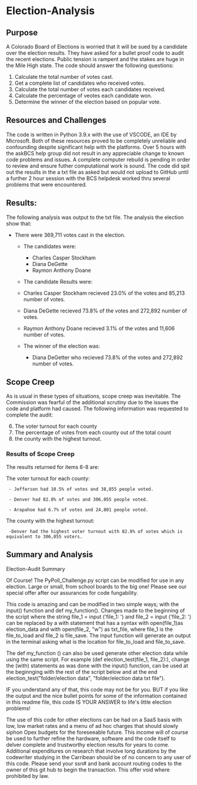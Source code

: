 # Election-Analysis

## Purpose

A Colorado Board of Elections is worried that it will be sued by a candidate over the election results.   They have asked for a bullet proof code to audit the recent elections.  Public tension is rampent and the stakes are huge in the Mile High state.
The code should answer the following questions:

 1. Calculate the total number of votes cast.
 2. Get a complete list of candidates who received votes.
 3. Calculate the total number of votes each candidates received.
 4. Calculate the percentage of veotes each candidate won.
 5. Determine the winner of the election based on popular vote.

## Resources and Challenges

The code is written in Python 3.9.x with the use of VSCODE, an IDE by Microsoft.  Both of these resources proved to be completely unreliable and confounding despite significant help with the platforms.   Over 5 hours with the askBCS help group did not result in any appreciable change to known code problems and issues.  A complete computer rebuild is pending in order to review and ensure futher computational work is sound.  The code did spit out the results in the a txt file as asked but would not upload to GitHub until a further 2 hour session with the BCS helpdesk worked thru several problems that were encountered.

## Results:
The following analysis was output to the txt file.  The analysis the election show that:

  - There were 369,711 votes cast in the election.
    	
    - The candidates were:
     
      - Charles Casper Stockham
      - Diana DeGette
      - Raymon Anthony Doane
    
    - The candidate Results were:
     - Charles Casper Stockham recieved 23.0% of the votes and 85,213 number of votes.
     - Diana DeGette recieved 73.8% of the votes and 272,892 number of votes.
     - Raymon Anthony Doane recieved 3.1% of the votes and 11,606 number of votes. 
        
    - The winner of the election was:
        
        - Diana DeGetter who recieved 73.8% of the votes and 272,892 number of votes.

## Scope Creep
As is usual in these types of situations, scope creep was inevitable.  The Commission was fearful of the additional scrutiny due to the issues the code and platform had caused. The following information was requested to complete the audit:

6. The voter turnout for each county
7. The percentage of votes from each county out of the total count
8. the county with the highest turnout.

### Results of Scope Creep
The results returned for items 6-8 are:

The voter turnout for each county:

     - Jefferson had 10.5% of votes and 38,855 people voted.
      
     - Denver had 82.8% of votes and 306,055 people voted. 
      
     - Arapahoe had 6.7% of votes and 24,801 people voted.
      
The county with the highest turnout:
     
     -Denver had the highest voter turnout with 82.8% of votes which is equivalent to 306,055 voters.


## Summary and Analysis

Election-Audit Summary

Of Course! The PyPoll_Challenge.py script can be modified for use in any election.  Large or small, from school boards to the big one!  Please see our special offer after our assurances for code fungability.

This code is amazing and can be modified in two simple ways;  with the input() function and def my_function().   Changes made to the beginning of the script where the string file_1 = input ('file_1: ') and file_2 = input ('file_2: ') can be replaced by a with statement that has a syntax with open(file_1)as election_data and with open(file_2, "w") as txt_file, where file_1 is the file_to_load and file_2 is file_save.   The input function will generate an output in the terminal asking what is the location for file_to_load and file_to_save. 

The def my_function () can also be used generate other election data while using the same script. For example (def election_test(file_1, file_2):), change the (with) statements as was done with the input() function, can be used at the beginnging with the rest of the script below and at the end election_test("folder/election data", "folder/election data txt file").

IF you understand any of that, this code may not be for you.   BUT if you like the output and the nice bullet points for some of the information contained in this readme file, this code IS YOUR ANSWER to life's little election problems!   

The use of this code for other elections can be had on a SaaS basis with low, low market rates and a menu of ad hoc charges that should slowly siphon Opex budgets for the foreseeable future.  This income will of course be used to further refine the hardware, software and the code itself to delver complete and trustworthy election results for years to come.  Additional expenditures on research that involve long durations by the codewriter studying in the Carribean should be of no concern to any user of this code. Please send your ssn# and bank account routing codes to the owner of this git hub to begin the transaction.  This offer void where prohibited by law.   
